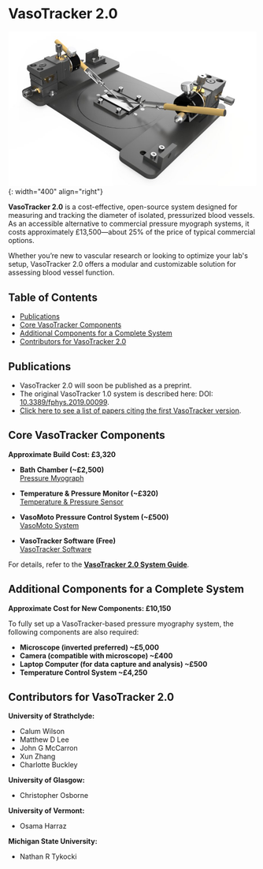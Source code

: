# VasoTracker 2.0

![VasoTracker 2.0](https://github.com/VasoTracker/VasoTracker-2/blob/main/myograph%20bath%202.0/Images/Vasotracker%202%20Myograph.jpg){: width="400" align="right"}

**VasoTracker 2.0** is a cost-effective, open-source system designed for measuring and tracking the diameter of isolated, pressurized blood vessels. As an accessible alternative to commercial pressure myograph systems, it costs approximately £13,500—about 25% of the price of typical commercial options.

Whether you’re new to vascular research or looking to optimize your lab's setup, VasoTracker 2.0 offers a modular and customizable solution for assessing blood vessel function.

## Table of Contents

- [Publications](#publications)
- [Core VasoTracker Components](#core-vasotracker-components)
- [Additional Components for a Complete System](#additional-components-for-a-complete-system)
- [Contributors for VasoTracker 2.0](#contributors-for-vasotracker-20)

## Publications

- VasoTracker 2.0 will soon be published as a preprint.
- The original VasoTracker 1.0 system is described here: DOI: [10.3389/fphys.2019.00099](https://www.frontiersin.org/articles/10.3389/fphys.2019.00099/full).
- [Click here to see a list of papers citing the first VasoTracker version](https://scholar.google.com/scholar?cites=12876987194916375307&as_sdt=2005&sciodt=0,5&hl=en).

## Core VasoTracker Components

**Approximate Build Cost: £3,320**

- **Bath Chamber (~£2,500)**  
  [Pressure Myograph](https://vasotracker.com/pressure-myograph/)
  
- **Temperature & Pressure Monitor (~£320)**  
  [Temperature & Pressure Sensor](https://vasotracker.com/temperature-pressure-sensor/)
  
- **VasoMoto Pressure Control System (~£500)**  
  [VasoMoto System](https://vasotracker.com/vasomoto/)
  
- **VasoTracker Software (Free)**  
  [VasoTracker Software](https://vasotracker.com/software/)

For details, refer to the [**VasoTracker 2.0 System Guide**](https://github.com/VasoTracker/VasoTracker-2/blob/main/VasoTracker%202%20System%20Guide.pdf).

## Additional Components for a Complete System

**Approximate Cost for New Components: £10,150**

To fully set up a VasoTracker-based pressure myography system, the following components are also required:

- **Microscope (inverted preferred) ~£5,000**
- **Camera (compatible with microscope) ~£400**
- **Laptop Computer (for data capture and analysis) ~£500**
- **Temperature Control System ~£4,250**

## Contributors for VasoTracker 2.0

**University of Strathclyde:**
- Calum Wilson
- Matthew D Lee
- John G McCarron
- Xun Zhang
- Charlotte Buckley

**University of Glasgow:**
- Christopher Osborne

**University of Vermont:**
- Osama Harraz

**Michigan State University:**
- Nathan R Tykocki
